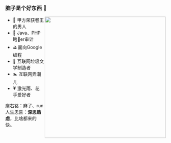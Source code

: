 ### 脑子是个好东西 👋

<img align='right' src="https://github-readme-stats.vercel.app/api?username=radsih&show_icons=true&theme=radical" width="380">

- 🔭 甲方荣获卷王的男人
- 👯 Java、PHP瞎🐔er审计
- ⛳️ 面向Google编程
- 🤔 互联网垃圾文学制造者
- 🏊 互联网弄潮儿
- 💗 激光雨、花手爱好者

座右铭：麻了、run
人生忠告：**深思熟虑**，比啥都来的快。

<!--
- 🔭 I’m currently working on ...
- 🌱 I’m currently learning ...
-  I’m looking to collaborate on ...
- 🤔 I’m looking for help with ...
- 💬 Ask me about ...
- 📫 How to reach me: ...
- 😄 Pronouns: ...
- ⚡ Fun fact: ...
-->
